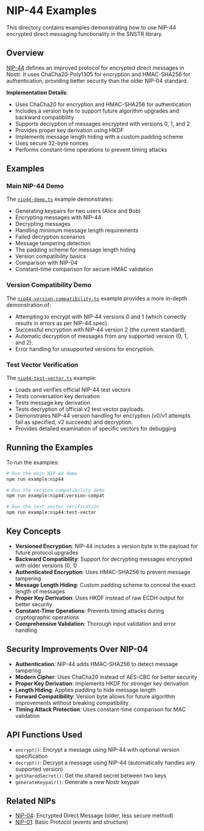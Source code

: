 # NIP-44 Examples

This directory contains examples demonstrating how to use NIP-44 encrypted direct messaging functionality in the SNSTR library.

## Overview

[NIP-44](https://github.com/nostr-protocol/nips/blob/master/44.md) defines an improved protocol for encrypted direct messages in Nostr. It uses ChaCha20-Poly1305 for encryption and HMAC-SHA256 for authentication, providing better security than the older NIP-04 standard.

**Implementation Details**:
- Uses ChaCha20 for encryption and HMAC-SHA256 for authentication
- Includes a version byte to support future algorithm upgrades and backward compatibility
- Supports decryption of messages encrypted with versions 0, 1, and 2
- Provides proper key derivation using HKDF
- Implements message length hiding with a custom padding scheme
- Uses secure 32-byte nonces
- Performs constant-time operations to prevent timing attacks

## Examples

### Main NIP-44 Demo

The [`nip44-demo.ts`](./nip44-demo.ts) example demonstrates:

- Generating keypairs for two users (Alice and Bob)
- Encrypting messages with NIP-44
- Decrypting messages
- Handling minimum message length requirements
- Failed decryption scenarios
- Message tampering detection
- The padding scheme for message length hiding
- Version compatibility basics
- Comparison with NIP-04
- Constant-time comparison for secure HMAC validation

### Version Compatibility Demo

The [`nip44-version-compatibility.ts`](./nip44-version-compatibility.ts) example provides a more in-depth demonstration of:

- Attempting to encrypt with NIP-44 versions 0 and 1 (which correctly results in errors as per NIP-44 spec).
- Successful encryption with NIP-44 version 2 (the current standard).
- Automatic decryption of messages from any supported version (0, 1, and 2).
- Error handling for unsupported versions for encryption.

### Test Vector Verification

The [`nip44-test-vector.ts`](./nip44-test-vector.ts) example:

- Loads and verifies official NIP-44 test vectors
- Tests conversation key derivation
- Tests message key derivation
- Tests decryption of official v2 test vector payloads.
- Demonstrates NIP-44 version handling for encryption (v0/v1 attempts fail as specified, v2 succeeds) and decryption.
- Provides detailed examination of specific vectors for debugging

## Running the Examples

To run the examples:

```bash
# Run the main NIP-44 demo
npm run example:nip44

# Run the version compatibility demo
npm run example:nip44:version-compat

# Run the test vector verification
npm run example:nip44:test-vector
```

## Key Concepts

- **Versioned Encryption**: NIP-44 includes a version byte in the payload for future protocol upgrades
- **Backward Compatibility**: Support for decrypting messages encrypted with older versions (0, 1)
- **Authenticated Encryption**: Uses HMAC-SHA256 to prevent message tampering
- **Message Length Hiding**: Custom padding scheme to conceal the exact length of messages
- **Proper Key Derivation**: Uses HKDF instead of raw ECDH output for better security
- **Constant-Time Operations**: Prevents timing attacks during cryptographic operations
- **Comprehensive Validation**: Thorough input validation and error handling

## Security Improvements Over NIP-04

- **Authentication**: NIP-44 adds HMAC-SHA256 to detect message tampering
- **Modern Cipher**: Uses ChaCha20 instead of AES-CBC for better security
- **Proper Key Derivation**: Implements HKDF for stronger key derivation
- **Length Hiding**: Applies padding to hide message length
- **Forward Compatibility**: Version byte allows for future algorithm improvements without breaking compatibility
- **Timing Attack Protection**: Uses constant-time comparison for MAC validation

## API Functions Used

- `encrypt()`: Encrypt a message using NIP-44 with optional version specification
- `decrypt()`: Decrypt a message using NIP-44 (automatically handles any supported version)
- `getSharedSecret()`: Get the shared secret between two keys
- `generateKeypair()`: Generate a new Nostr keypair

## Related NIPs

- [NIP-04](https://github.com/nostr-protocol/nips/blob/master/04.md): Encrypted Direct Message (older, less secure method)
- [NIP-01](https://github.com/nostr-protocol/nips/blob/master/01.md): Basic Protocol (events and structure) 